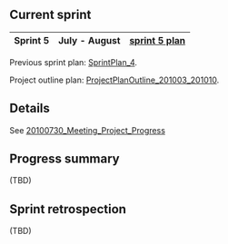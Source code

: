 

## Current sprint ##

| Sprint 5 | July - August | [sprint 5 plan](SprintPlan_5.md) |
|:---------|:--------------|:---------------------------------|

Previous sprint plan: [SprintPlan\_4](SprintPlan_4.md).

Project outline plan: [ProjectPlanOutline\_201003\_201010](ProjectPlanOutline_201003_201010.md).

## Details ##

See [20100730\_Meeting\_Project\_Progress](20100730_Meeting_Project_Progress.md)

## Progress summary ##

(TBD)

## Sprint retrospection ##

(TBD)
